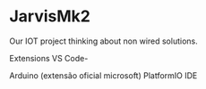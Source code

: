 # JarvisMk2
Our IOT project thinking about non wired solutions.

Extensions VS Code-

Arduino (extensão oficial microsoft)
PlatformIO IDE


